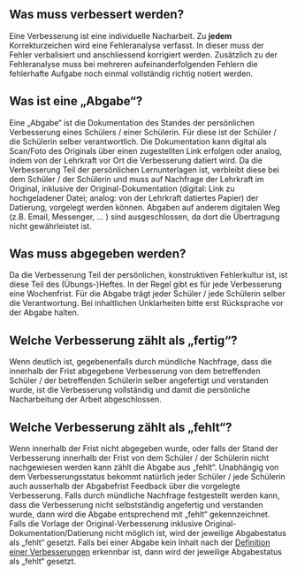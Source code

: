 ## Was muss verbessert werden?

Eine Verbesserung ist eine individuelle Nacharbeit. Zu **jedem** Korrekturzeichen wird eine Fehleranalyse verfasst. In dieser muss der Fehler verbalisiert und anschliessend korrigiert werden. Zusätzlich zu der Fehleranalyse muss bei mehreren aufeinanderfolgenden Fehlern die fehlerhafte Aufgabe noch einmal vollständig richtig notiert werden.

## Was ist eine „Abgabe“?

Eine „Abgabe“ ist die Dokumentation des Standes der persönlichen Verbesserung eines Schülers / einer Schülerin. Für diese ist der Schüler / die Schülerin selber verantwortlich. Die Dokumentation kann digital als Scan/Foto des Originals über einen zugestellten Link erfolgen oder analog, indem von der Lehrkraft vor Ort die Verbesserung datiert wird. Da die Verbesserung Teil der persönlichen Lernunterlagen ist, verbleibt diese bei dem Schüler / der Schülerin und muss auf Nachfrage der Lehrkraft im Original, inklusive der Original-Dokumentation (digital: Link zu hochgeladener Datei; analog: von der Lehrkraft datiertes Papier) der Datierung, vorgelegt werden können. Abgaben auf anderem digitalen Weg (z.B. Email, Messenger, ... ) sind ausgeschlossen, da dort die Übertragung nicht gewährleistet ist.

## Was muss abgegeben werden?

Da die Verbesserung Teil der persönlichen, konstruktiven Fehlerkultur ist, ist diese Teil des (Übungs-)Heftes. In der Regel gibt es für jede Verbesserung eine Wochenfrist. Für die Abgabe trägt jeder Schüler / jede Schülerin selber die Verantwortung. Bei inhaltlichen Unklarheiten bitte erst Rücksprache vor der Abgabe halten.

## Welche Verbesserung zählt als „fertig“?

Wenn deutlich ist, gegebenenfalls durch mündliche Nachfrage, dass die innerhalb der Frist abgegebene Verbesserung von dem betreffenden Schüler / der betreffenden Schülerin selber angefertigt und verstanden wurde, ist die Verbesserung vollständig und damit die persönliche Nacharbeitung der Arbeit abgeschlossen.

## Welche Verbesserung zählt als „fehlt“?

Wenn innerhalb der Frist nicht abgegeben wurde, oder falls der Stand der Verbesserung innerhalb der Frist von dem Schüler / der Schülerin nicht nachgewiesen werden kann zählt die Abgabe aus „fehlt“. Unabhängig von dem Verbesserungsstatus bekommt natürlich jeder Schüler / jede Schülerin auch ausserhalb der Abgabefrist Feedback über die vorgelegte Verbesserung. Falls durch mündliche Nachfrage festgestellt werden kann, dass die Verbesserung nicht selbstständig angefertig und verstanden wurde, dann wird die Abgabe entsprechend mit „fehlt“ gekennzeichnet. Falls die Vorlage der Original-Verbesserung inklusive Original-Dokumentation/Datierung nicht möglich ist, wird der jeweilige Abgabestatus als „fehlt“ gesetzt. Falls bei einer Abgabe kein Inhalt nach der [Definition einer Verbesserungen](#was-muss-verbessert-werden) erkennbar ist, dann wird der jeweilige Abgabestatus als „fehlt“ gesetzt.
